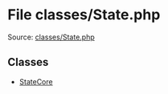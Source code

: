 File classes/State.php
=========

Source: [classes/State.php](https://github.com/PrestaShop/PrestaShop/blob/1.5.1.0/classes/State.php)


Classes
-------

* [StateCore](class.StateCore.md)

